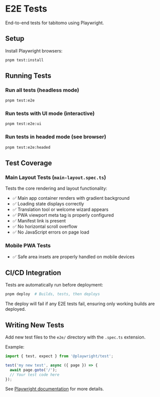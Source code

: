 # E2E Tests

End-to-end tests for tabitomo using Playwright.

## Setup

Install Playwright browsers:

```bash
pnpm test:install
```

## Running Tests

### Run all tests (headless mode)
```bash
pnpm test:e2e
```

### Run tests with UI mode (interactive)
```bash
pnpm test:e2e:ui
```

### Run tests in headed mode (see browser)
```bash
pnpm test:e2e:headed
```

## Test Coverage

### Main Layout Tests (`main-layout.spec.ts`)

Tests the core rendering and layout functionality:

- ✅ Main app container renders with gradient background
- ✅ Loading state displays correctly
- ✅ Translation tool or welcome wizard appears
- ✅ PWA viewport meta tag is properly configured
- ✅ Manifest link is present
- ✅ No horizontal scroll overflow
- ✅ No JavaScript errors on page load

### Mobile PWA Tests

- ✅ Safe area insets are properly handled on mobile devices

## CI/CD Integration

Tests are automatically run before deployment:

```bash
pnpm deploy  # Builds, tests, then deploys
```

The deploy will fail if any E2E tests fail, ensuring only working builds are deployed.

## Writing New Tests

Add new test files to the `e2e/` directory with the `.spec.ts` extension.

Example:

```typescript
import { test, expect } from '@playwright/test';

test('my new test', async ({ page }) => {
  await page.goto('/');
  // Your test code here
});
```

See [Playwright documentation](https://playwright.dev/docs/intro) for more details.
